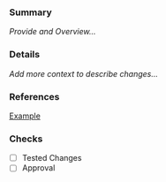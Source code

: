 ### Summary
_Provide and Overview..._
### Details
_Add more context to describe changes..._
### References
[Example](https://www.youtube.com/watch?v=BBJa32lCaaY)
### Checks

- [ ] Tested Changes
- [ ] Approval
